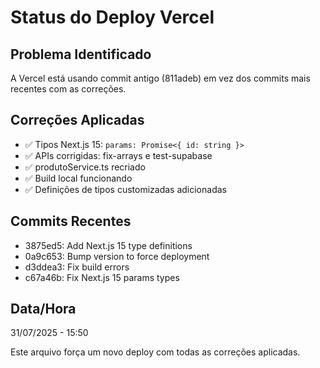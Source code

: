 # Status do Deploy Vercel

## Problema Identificado
A Vercel está usando commit antigo (811adeb) em vez dos commits mais recentes com as correções.

## Correções Aplicadas
- ✅ Tipos Next.js 15: `params: Promise<{ id: string }>`
- ✅ APIs corrigidas: fix-arrays e test-supabase
- ✅ produtoService.ts recriado
- ✅ Build local funcionando
- ✅ Definições de tipos customizadas adicionadas

## Commits Recentes
- 3875ed5: Add Next.js 15 type definitions
- 0a9c653: Bump version to force deployment
- d3ddea3: Fix build errors
- c67a46b: Fix Next.js 15 params types

## Data/Hora
31/07/2025 - 15:50

Este arquivo força um novo deploy com todas as correções aplicadas.